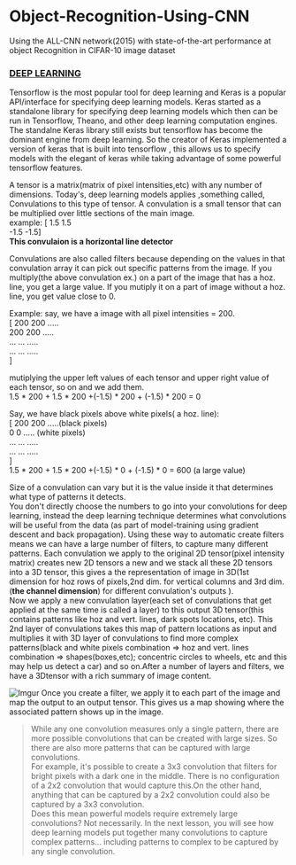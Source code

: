 # Object-Recognition-Using-CNN
Using the ALL-CNN network(2015) with state-of-the-art performance at object Recognition in CIFAR-10 image dataset


### [DEEP LEARNING](https://www.kaggle.com/dansbecker/intro-to-deep-learning-and-computer-vision)
Tensorflow is the most popular tool for deep learning and Keras is a popular API/interface for specifying deep learning models. Keras started as a standalone library for specifying deep learning models which then can be run in Tensorflow, Theano, and other deep learning computation engines. The standalne Keras library still exists but tensorflow has become the dominant engine from deep learning. So the creator of Keras implemented a version of keras that is built into tensorflow , this allows us to specify models with the elegant of keras while taking advantage of some powerful tensorflow features.

A tensor is a matrix(matrix of pixel intensities,etc) with any number of dimensions. Today's, deep learning models applies ,something called, Convulations to this type of tensor. A convulation is a small tensor that can be multiplied over little sections of the main image.<br/>
example: [ 1.5   1.5<br/>
          -1.5  -1.5]<br/>
**This convulaion is a horizontal line detector**
          
Convulations are also called filters because depending on the values in that convulation array it can pick out specific patterns from the image. If you multiply(the above convulation ex.) on a part of the image that has a hoz. line, you get a large value. If you mutiply it on a part of image without a hoz. line, you get value close to 0.

Example: say, we have a image with all pixel intensities = 200.<br/>
[ 200  200 .....<br/>
  200  200 .....<br/>
  ...  ... ..... <br/>
  ...  ... .....<br/>
                ]
 
mutiplying the upper left values of each tensor and upper right value of each tensor, so on  and we add them.<br/>
1.5 * 200 + 1.5 * 200 +(-1.5) * 200 + (-1.5) * 200 = 0

Say, we have black pixels above white pixels( a hoz. line):<br/>
[ 200  200 .....(black pixels)<br/>
   0    0 ..... (white pixels)<br/>
  ...  ... ..... <br/>
  ...  ... .....<br/>
                ]
<br/> 1.5 * 200 + 1.5 * 200 +(-1.5) * 0 + (-1.5) * 0 = 600 (a large value)

Size of a convulation can vary but it is the value inside it that determines what type of patterns it detects.<br/>
You don't directly choose the numbers to go into your convolutions for deep learning, instead the deep learning technique determines what convolutions will be useful from the data (as part of model-training using gradient descent and back propagation). Using these way to automatic create filters means we can have a large number of filters, to capture many different patterns. Each convulation we apply to the original 2D tensor(pixel intensity matrix) creates new 2D tensors a new
and we stack all these 2D tensors into a 3D tensor, this gives a the representation of image in 3D(1st dimension for hoz rows of pixels,2nd dim. for vertical columns and 3rd dim.(**the channel dimension**) for different convulation's outputs ).<br/>
Now we apply a new convulation layer(each set of convulations that get applied at the same time is called a layer) to this output 3D tensor(this contains patterns like hoz and vert. lines, dark spots locations, etc). This 2nd layer of convulations takes this map of pattern locations as input and multiplies it with 3D layer of convulations to find more complex patterns(black and white pixels combination => hoz and vert. lines combination => shapes(boxes,etc); concentric circles to wheels, etc and this may help us detect a car) and so on.After a number of layers and filters, we have a 3Dtensor with a rich summary of image content.

![Imgur](https://i.imgur.com/op9Maqr.png)
Once you create a filter, we apply it to each part of the image and map the output to an output tensor. This gives us a map showing where the associated pattern shows up in the image.

> While any one convolution measures only a single pattern, there are more possible convolutions that can be created with large sizes. So there are also more patterns that can be captured with large convolutions.<br/>For example, it's possible to create a 3x3 convolution that filters for bright pixels with a dark one in the middle. There is no configuration of a 2x2 convolution that would capture this.On the other hand, anything that can be captured by a 2x2 convolution could also be captured by a 3x3 convolution.<br/>Does this mean powerful models require extremely large convolutions? Not necessarily. In the next lesson, you will see how deep learning models put together many convolutions to capture complex patterns... including patterns to complex to be captured by any single convolution.
